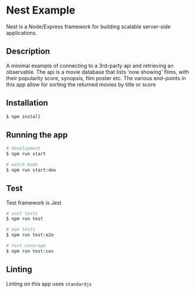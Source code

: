 
# Nest Example  
Nest is a Node/Express framework for building scalable server-side applications.
## Description

A minimal example of connecting to a 3rd-party api and retrieving an observable.
The api is a movie database that lists 'now showing' films, with their popularity score, synopsis, film poster etc.
The various end-points in this app allow for sorting the returned movies by title or score

## Installation

```bash
$ npm install
```

## Running the app

```bash
# development
$ npm run start

# watch mode
$ npm run start:dev
```


## Test
Test framework is Jest
```bash
# unit tests
$ npm run test

# e2e tests
$ npm run test:e2e

# test coverage
$ npm run test:cov
```

## Linting
Linting on this app uses `standardjs`


